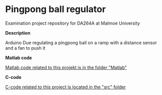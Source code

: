 # Pingpong ball regulator
Examination project repository for DA264A at Malmoe University

**Description**

Arduino Due regulating a pingpong ball on a ramp with a distance sensor and a fan to push it

**Matlab code**

[Matlab code related to this projekt is in the folder "Matlab"](Matlab/pingPong.m)

**C-code**

[C-code related to this project is located in the "src" folder](src)
